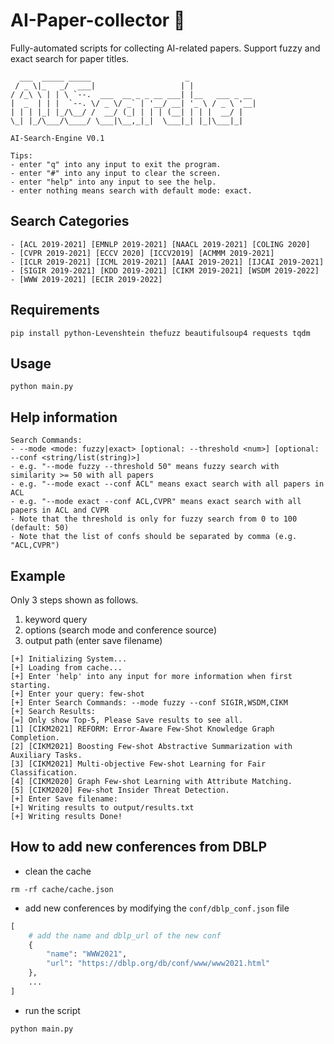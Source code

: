 # AI-Paper-collector :memo:
Fully-automated scripts for collecting AI-related papers.
Support fuzzy and exact search for paper titles.

```
  ___  _____ _____                     _               
 / _ \|_   _/  ___|                   | |              
/ /_\ \ | | \ `--.  ___  __ _ _ __ ___| |__   ___ _ __ 
|  _  | | |  `--. \/ _ \/ _` | '__/ __| '_ \ / _ \ '__|
| | | |_| |_/\__/ /  __/ (_| | | | (__| | | |  __/ |   
\_| |_/\___/\____/ \___|\__,_|_|  \___|_| |_|\___|_|  

AI-Search-Engine V0.1

Tips:
- enter "q" into any input to exit the program.
- enter "#" into any input to clear the screen.
- enter "help" into any input to see the help.
- enter nothing means search with default mode: exact.
```
## Search Categories
``` 
- [ACL 2019-2021] [EMNLP 2019-2021] [NAACL 2019-2021] [COLING 2020]
- [CVPR 2019-2021] [ECCV 2020] [ICCV2019] [ACMMM 2019-2021]
- [ICLR 2019-2021] [ICML 2019-2021] [AAAI 2019-2021] [IJCAI 2019-2021]
- [SIGIR 2019-2021] [KDD 2019-2021] [CIKM 2019-2021] [WSDM 2019-2022]
- [WWW 2019-2021] [ECIR 2019-2022]
```
## Requirements
```shell
pip install python-Levenshtein thefuzz beautifulsoup4 requests tqdm
```
## Usage
```shell
python main.py
```

## Help information
```
Search Commands:
- --mode <mode: fuzzy|exact> [optional: --threshold <num>] [optional: --conf <string/list(string)>]
- e.g. "--mode fuzzy --threshold 50" means fuzzy search with similarity >= 50 with all papers
- e.g. "--mode exact --conf ACL" means exact search with all papers in ACL
- e.g. "--mode exact --conf ACL,CVPR" means exact search with all papers in ACL and CVPR
- Note that the threshold is only for fuzzy search from 0 to 100 (default: 50)
- Note that the list of confs should be separated by comma (e.g. "ACL,CVPR")
```
## Example

Only 3 steps shown as follows.

1. keyword query
2. options (search mode and conference source)
3. output path (enter save filename)

```
[+] Initializing System...
[+] Loading from cache...
[+] Enter 'help' into any input for more information when first starting.
[+] Enter your query: few-shot 
[+] Enter Search Commands: --mode fuzzy --conf SIGIR,WSDM,CIKM
[+] Search Results:
[=] Only show Top-5, Please Save results to see all.
[1] [CIKM2021] REFORM: Error-Aware Few-Shot Knowledge Graph Completion.
[2] [CIKM2021] Boosting Few-shot Abstractive Summarization with Auxiliary Tasks.
[3] [CIKM2021] Multi-objective Few-shot Learning for Fair Classification.
[4] [CIKM2020] Graph Few-shot Learning with Attribute Matching.
[5] [CIKM2020] Few-shot Insider Threat Detection.
[+] Enter Save filename: 
[+] Writing results to output/results.txt
[+] Writing results Done!
```

## How to add new conferences from DBLP
* clean the cache
```shell
rm -rf cache/cache.json
```
* add new conferences by modifying the `conf/dblp_conf.json` file
```python
[
    # add the name and dblp_url of the new conf
    {
        "name": "WWW2021",
        "url": "https://dblp.org/db/conf/www/www2021.html"
    },
    ... 
]
```
* run the script
```shell
python main.py
```
